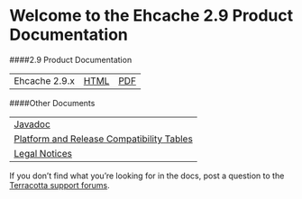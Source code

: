 ---
---

# Welcome to the Ehcache 2.9 Product Documentation



####2.9 Product Documentation

| | | |
|:----|:------|:-----|
|Ehcache 2.9.x|<a href="/generated/2.9.0/html/ehc-all" target="_blank">HTML</a>|<a href="/documentation/2.9/pdf/" target="_blank">PDF</a>|


####Other Documents

| |
|:----|
|<a href="/apidocs/2.9" target="_blank">Javadoc</a>|
|<a href="http://www.terracotta.org/confluence/display/release/Home" target="_blank">Platform and Release Compatibility Tables</a>|
|<a href="http://documentation.softwareag.com/legal/" target="_blank">Legal Notices</a>|


If you don’t find what you’re looking for in the docs, post a question to the <a href="https://groups.google.com/forum/#!forum/ehcache-users" target="_blank">Terracotta support forums</a>.
